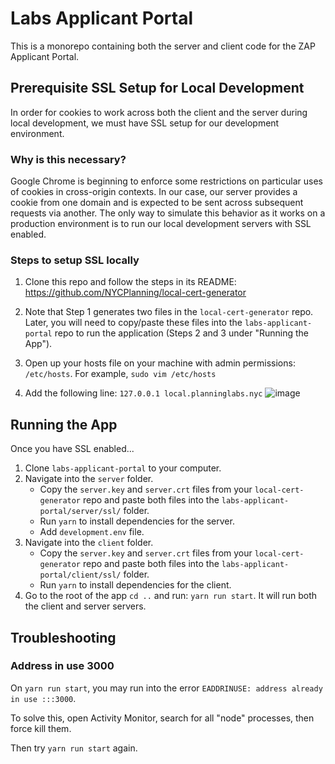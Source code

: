 # Labs Applicant Portal

This is a monorepo containing both the server and client code for the ZAP Applicant Portal.

## Prerequisite SSL Setup for Local Development
In order for cookies to work across both the client and the server during local development, we must have SSL setup for our development environment.

### Why is this necessary?
Google Chrome is beginning to enforce some restrictions on particular uses of cookies in cross-origin contexts. In our case, our server provides a cookie from one domain and is expected to be sent across subsequent requests via another. The only way to simulate this behavior as it works on a production environment is to run our local development servers with SSL enabled.

### Steps to setup SSL locally
1. Clone this repo and follow the steps in its README: https://github.com/NYCPlanning/local-cert-generator

2. Note that Step 1 generates two files in the `local-cert-generator` repo. Later, you will need to copy/paste these files into the `labs-applicant-portal` repo to run the application (Steps 2 and 3 under "Running the App").

3. Open up your hosts file on your machine with admin permissions: `/etc/hosts`. For example, `sudo vim /etc/hosts`

4. Add the following line: `127.0.0.1 local.planninglabs.nyc` ![image](https://user-images.githubusercontent.com/3311663/78998629-fc437e00-7b16-11ea-81ef-edb19b4b1d90.png)


## Running the App
Once you have SSL enabled...
1. Clone `labs-applicant-portal` to your computer.
2. Navigate into the `server` folder.
    - Copy the `server.key` and `server.crt` files from your `local-cert-generator` repo and paste both files into the `labs-applicant-portal/server/ssl/` folder.
    - Run `yarn` to install dependencies for the server.
    - Add `development.env` file.
3. Navigate into the `client` folder.
    - Copy the `server.key` and `server.crt` files from your `local-cert-generator` repo and paste both files into the `labs-applicant-portal/client/ssl/` folder.
    - Run `yarn` to install dependencies for the client.
4. Go to the root of the app `cd ..` and run: `yarn run start`. It will run both the client and server servers.

## Troubleshooting

### Address in use 3000

On `yarn run start`, you may run into the error `EADDRINUSE: address already in use :::3000`. 

To solve this, open Activity Monitor, search for all "node" processes, then force kill them.

Then try `yarn run start` again.
